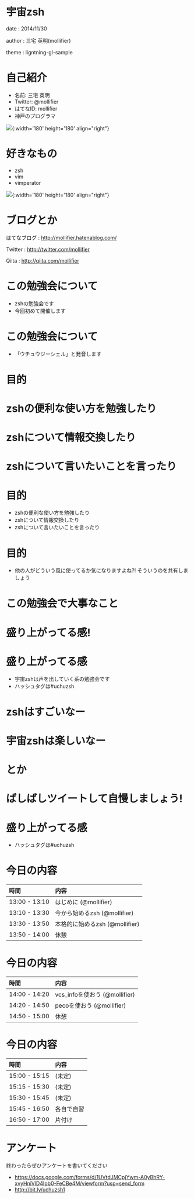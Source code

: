 # 宇宙zsh

date
:  2014/11/30

author
:   三宅 英明(mollifier)

theme
:   ligntning-gl-sample

# 自己紹介

- 名前: 三宅 英明
- Twitter: @mollifier
- はてなID: mollifier
- 神戸のプログラマ

![](images/usagi-kao-kiritori.png){:width='180' height='180' align="right"}

# 好きなもの
- zsh
- vim
- vimperator

![](images/usagi-kao-kiritori.png){:width='180' height='180' align="right"}

# ブログとか
はてなブログ
:    http://mollifier.hatenablog.com/

Twitter
:    http://twitter.com/mollifier

Qiita
:    http://qiita.com/mollifier


# この勉強会について
- zshの勉強会です
- 今回初めて開催します

# この勉強会について
- 「ウチュウジーシェル」と発音します

# 目的

# zshの便利な使い方を勉強したり

# zshについて情報交換したり

# zshについて言いたいことを言ったり

# 目的
- zshの便利な使い方を勉強したり
- zshについて情報交換したり
- zshについて言いたいことを言ったり

# 目的
- 他の人がどういう風に使ってるか気になりますよね?! そういうのを共有しましょう

# この勉強会で大事なこと

# 盛り上がってる感!

# 盛り上がってる感
- 宇宙zshは声を出していく系の勉強会です
- ハッシュタグは#uchuzsh

# zshはすごいなー

# 宇宙zshは楽しいなー

# とか

# ばしばしツイートして自慢しましょう!

# 盛り上がってる感
- ハッシュタグは#uchuzsh


# 今日の内容

|時間|内容|
|:---|:---|
|13:00 - 13:10|はじめに (@mollifier)|
|13:10 - 13:30|今から始めるzsh (@mollifier)|
|13:30 - 13:50|本格的に始めるzsh (@mollifier)|
|13:50 - 14:00|休憩|

# 今日の内容

|時間|内容|
|:---|:---|
|14:00 - 14:20|vcs_infoを使おう (@mollifier)|
|14:20 - 14:50|pecoを使おう (@mollifier)|
|14:50 - 15:00|休憩|

# 今日の内容

|時間|内容|
|:---|:---|
|15:00 - 15:15|(未定)|
|15:15 - 15:30|(未定)|
|15:30 - 15:45|(未定)|
|15:45 - 16:50|各自で自習|
|16:50 - 17:00|片付け|

# アンケート
終わったらぜひアンケートを書いてください

- https://docs.google.com/forms/d/1UVtdJMCpjYwm-A0yBhRY-xvyHniVlD4Ipb0-FeCBe4M/viewform?usp=send_form
- http://bit.ly/uchuzsh1



